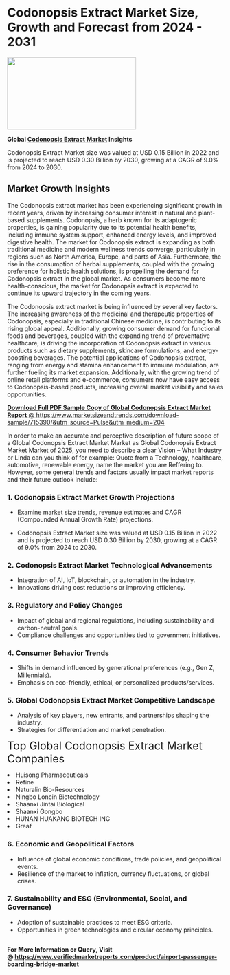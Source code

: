 <H1>Codonopsis Extract Market Size, Growth and Forecast from 2024 - 2031</H1><img class="aligncenter size-medium wp-image-584254" src="https://thirdeyenews.in/wp-content/uploads/2024/09/Global-Market-Research-300x168.jpeg" alt="" width="300" height="168" /><p><strong>Global&nbsp;<a href="https://www.marketsizeandtrends.com/download-sample/715390/&amp;utm_source=Pulse&amp;utm_medium=204">Codonopsis Extract Market</a> Insights</strong></p><p>Codonopsis Extract Market size was valued at USD 0.15 Billion in 2022 and is projected to reach USD 0.30 Billion by 2030, growing at a CAGR of 9.0% from 2024 to 2030.</p><p><h2>Market Growth Insights</h2> <p>The Codonopsis extract market has been experiencing significant growth in recent years, driven by increasing consumer interest in natural and plant-based supplements. Codonopsis, a herb known for its adaptogenic properties, is gaining popularity due to its potential health benefits, including immune system support, enhanced energy levels, and improved digestive health. The market for Codonopsis extract is expanding as both traditional medicine and modern wellness trends converge, particularly in regions such as North America, Europe, and parts of Asia. Furthermore, the rise in the consumption of herbal supplements, coupled with the growing preference for holistic health solutions, is propelling the demand for Codonopsis extract in the global market. As consumers become more health-conscious, the market for Codonopsis extract is expected to continue its upward trajectory in the coming years. <a href="sample-link"></a></p> <p>The Codonopsis extract market is being influenced by several key factors. The increasing awareness of the medicinal and therapeutic properties of Codonopsis, especially in traditional Chinese medicine, is contributing to its rising global appeal. Additionally, growing consumer demand for functional foods and beverages, coupled with the expanding trend of preventative healthcare, is driving the incorporation of Codonopsis extract in various products such as dietary supplements, skincare formulations, and energy-boosting beverages. The potential applications of Codonopsis extract, ranging from energy and stamina enhancement to immune modulation, are further fueling its market expansion. Additionally, with the growing trend of online retail platforms and e-commerce, consumers now have easy access to Codonopsis-based products, increasing overall market visibility and sales opportunities. <a href="more-link"></p><p><span class=""><strong>Download Full PDF Sample Copy of Global Codonopsis Extract Market Report</strong> @ <a href="https://www.marketsizeandtrends.com/download-sample/715390/&amp;utm_source=Pulse&amp;utm_medium=204" target="_blank">https://www.marketsizeandtrends.com/download-sample/715390/&amp;utm_source=Pulse&amp;utm_medium=204</a></span></p><p>In order to make an accurate and perceptive description of future scope of a Global&nbsp;Codonopsis Extract Market Market as Global&nbsp;Codonopsis Extract Market Market of 2025, you need to describe a clear Vision &ndash; What Industry or Linda can you think of for example: Quote from a Technology, healthcare, automotive, renewable energy, name the market you are Reffering to. However, some general trends and factors usually impact market reports and their future outlook include:</p><h3>1.&nbsp;<strong>Codonopsis Extract Market Growth Projections</strong></h3><ul><li>Examine market size trends, revenue estimates and CAGR (Compounded Annual Growth Rate) projections.</li><li><p>Codonopsis Extract Market size was valued at USD 0.15 Billion in 2022 and is projected to reach USD 0.30 Billion by 2030, growing at a CAGR of 9.0% from 2024 to 2030.</p></li></ul><h3>2.&nbsp;<strong>Codonopsis Extract Market Technological Advancements</strong></h3><ul><li>Integration of AI, IoT, blockchain, or automation in the industry.</li><li>Innovations driving cost reductions or improving efficiency.</li></ul><h3>3.&nbsp;<strong>Regulatory and Policy Changes</strong></h3><ul><li>Impact of global and regional regulations, including sustainability and carbon-neutral goals.</li><li>Compliance challenges and opportunities tied to government initiatives.</li></ul><h3>4.&nbsp;<strong>Consumer Behavior Trends</strong></h3><ul><li>Shifts in demand influenced by generational preferences (e.g., Gen Z, Millennials).</li><li>Emphasis on eco-friendly, ethical, or personalized products/services.</li></ul><h3>5.&nbsp;<strong>Global Codonopsis Extract Market Competitive Landscape</strong></h3><ul><li>Analysis of key players, new entrants, and partnerships shaping the industry.</li><li>Strategies for differentiation and market penetration.</li></ul><p data-pm-slice="1 1 []"><span style="color: inherit; font-family: inherit; font-size: 25px;">Top Global Codonopsis Extract Market Companies</span></p><div class="" data-test-id=""><p><li>Huisong Pharmaceuticals</li><li> Refine</li><li> Naturalin Bio-Resources</li><li> Ningbo Loncin Biotechnology</li><li> Shaanxi Jintai Biological</li><li> Shaanxi Gongbo</li><li> HUNAN HUAKANG BIOTECH INC</li><li> Greaf</li></p></div><h3>6.&nbsp;<strong>Economic and Geopolitical Factors</strong></h3><ul><li>Influence of global economic conditions, trade policies, and geopolitical events.</li><li>Resilience of the market to inflation, currency fluctuations, or global crises.</li></ul><h3>7.&nbsp;<strong>Sustainability and ESG (Environmental, Social, and Governance)</strong></h3><ul><li>Adoption of sustainable practices to meet ESG criteria.</li><li>Opportunities in green technologies and circular economy principles.</li></ul><h2><strong style="font-size: 14px;">For More Information or Query, Visit @&nbsp;</strong><a style="background-color: #ffffff; font-size: 14px;" href="https://www.marketsizeandtrends.com/report/codonopsis-extract-market/" target="_blank">https://www.verifiedmarketreports.com/product/airport-passenger-boarding-bridge-market</a></h2>
